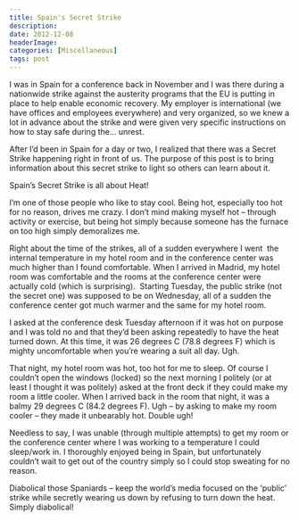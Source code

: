```yaml
---
title: Spain's Secret Strike
description: 
date: 2012-12-08
headerImage: 
categories: [Miscellaneous]
tags: post
---
```


I was in Spain for a conference back in November and I was there during a nationwide strike against the austerity programs that the EU is putting in place to help enable economic recovery. My employer is international (we have offices and employees everywhere) and very organized, so we knew a lot in advance about the strike and were given very specific instructions on how to stay safe during the… unrest.

After I’d been in Spain for a day or two, I realized that there was a Secret Strike happening right in front of us. The purpose of this post is to bring information about this secret strike to light so others can learn about it.

Spain’s Secret Strike is all about Heat!

I’m one of those people who like to stay cool. Being hot, especially too hot for no reason, drives me crazy. I don’t mind making myself hot – through activity or exercise, but being hot simply because someone has the furnace on too high simply demoralizes me.

Right about the time of the strikes, all of a sudden everywhere I went  the internal temperature in my hotel room and in the conference center was much higher than I found comfortable. When I arrived in Madrid, my hotel room was comfortable and the rooms at the conference center were actually cold (which is surprising).  Starting Tuesday, the public strike (not the secret one) was supposed to be on Wednesday, all of a sudden the conference center got much warmer and the same for my hotel room.

I asked at the conference desk Tuesday afternoon if it was hot on purpose and I was told no and that they’d been asking repeatedly to have the heat turned down. At this time, it was 26 degrees C (78.8 degrees F) which is mighty uncomfortable when you’re wearing a suit all day. Ugh.

That night, my hotel room was hot, too hot for me to sleep. Of course I couldn’t open the windows (locked) so the next morning I politely (or at least I thought it was politely) asked at the front deck if they could make my room a little cooler. When I arrived back in the room that night, it was a balmy 29 degrees C (84.2 degrees F). Ugh – by asking to make my room cooler – they made it unbearably hot. Double ugh!

Needless to say, I was unable (through multiple attempts) to get my room or the conference center where I was working to a temperature I could sleep/work in. I thoroughly enjoyed being in Spain, but unfortunately couldn’t wait to get out of the country simply so I could stop sweating for no reason.

Diabolical those Spaniards – keep the world’s media focused on the ‘public’ strike while secretly wearing us down by refusing to turn down the heat. Simply diabolical!
